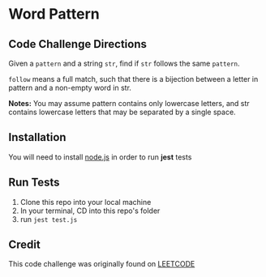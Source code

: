 # Word Pattern

## Code Challenge Directions

Given a `pattern` and a string `str`, find if `str` follows the same `pattern`.

`follow` means a full match, such that there is a bijection between a letter in pattern and a non-empty word in str.

**Notes:**
You may assume pattern contains only lowercase letters, and str contains lowercase letters that may be separated by a single space.

## Installation

You will need to install [node.js](https://nodejs.org/en/) in order to run **jest** tests

## Run Tests

1. Clone this repo into your local machine
2. In your terminal, CD into this repo's folder
3. run `jest test.js`

## Credit

This code challenge was originally found on [LEETCODE](https://leetcode.com/problems/word-pattern/)
